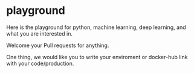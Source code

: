# playground
Here is the playground for python, machine learning, deep learning, and what you are interested in.

Welcome your Pull requests for anything.

One thing, we would like you to write your enviroment or docker-hub link with your code/production.
